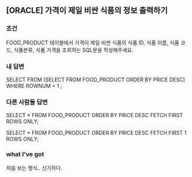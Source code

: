 [ORACLE] 가격이 제일 비싼 식품의 정보 출력하기
-------------------------------------

### 조건
FOOD_PRODUCT 테이블에서 가격이 제일 비싼 식품의 식품 ID, 식품 이름, 식품 코드, 식품분류, 식품 가격을 조회하는 SQL문을 작성해주세요.

### 내 답변
SELECT FROM (SELECT FROM FOOD_PRODUCT ORDER BY PRICE DESC) WHERE ROWNUM = 1 ;

### 다른 사람들 답변
SELECT * FROM FOOD_PRODUCT ORDER BY PRICE DESC
FETCH FIRST ROWS ONLY;

SELECT * FROM FOOD_PRODUCT ORDER BY PRICE DESC
FETCH FIRST 1 ROWS ONLY;

### what I've got
처음 보는 형식.. 신기하다.
